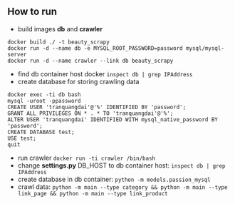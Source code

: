 ## How to run
* build images **db** and **crawler**
```
docker build ./ -t beauty_scrapy
docker run -d --name db -e MYSQL_ROOT_PASSWORD=password mysql/mysql-server
docker run -d --name crawler --link db beauty_scrapy
```
* find db container host docker `inspect db | grep IPAddress`
* create database for storing crawling data
```
docker exec -ti db bash
mysql -uroot -ppassword
CREATE USER 'tranquangdai'@'%' IDENTIFIED BY 'password';
GRANT ALL PRIVILEGES ON * . * TO 'tranquangdai'@'%';
ALTER USER 'tranquangdai' IDENTIFIED WITH mysql_native_password BY 'password';
CREATE DATABASE test;
USE test;
quit
```

* run crawler `docker run -ti crawler /bin/bash`
* change **settings.py** DB_HOST to db container host: `inspect db | grep IPAddress`
* create database in db container: `python -m models.passion_mysql`
* crawl data: `python -m main --type category && python -m main --type link_page && python -m main --type link_product`


